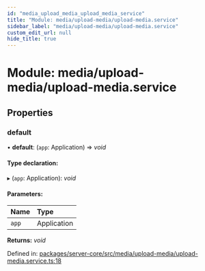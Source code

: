 ```yaml
---
id: "media_upload_media_upload_media_service"
title: "Module: media/upload-media/upload-media.service"
sidebar_label: "media/upload-media/upload-media.service"
custom_edit_url: null
hide_title: true
---
```


# Module: media/upload-media/upload-media.service

## Properties

### default

• **default**: (`app`: Application) => *void*

#### Type declaration:

▸ (`app`: Application): *void*

#### Parameters:

Name | Type |
:------ | :------ |
`app` | Application |

**Returns:** *void*

Defined in: [packages/server-core/src/media/upload-media/upload-media.service.ts:18](https://github.com/xr3ngine/xr3ngine/blob/65dfcf39a/packages/server-core/src/media/upload-media/upload-media.service.ts#L18)
